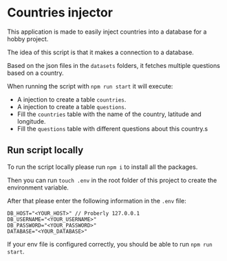 # Countries injector

This application is made to easily inject countries into a database for a hobby project.

The idea of this script is that it makes a connection to a database.

Based on the json files in the `datasets` folders, it fetches multiple questions based on a country.

When running the script with `npm run start` it will execute:

- A injection to create a table `countries`.
- A injection to create a table `questions`.
- Fill the `countries` table with the name of the country, latitude and longitude.
- Fill the `questions` table with different questions about this country.s

## Run script locally

To run the script locally please run `npm i` to install all the packages.

Then you can run `touch .env` in the root folder of this project to create the environment variable.

After that please enter the following information in the `.env` file:

```
DB_HOST="<YOUR_HOST>" // Proberly 127.0.0.1
DB_USERNAME="<YOUR_USERNAME>"
DB_PASSWORD="<YOUR_PASSWORD>"
DATABASE="<YOUR_DATABASE>"
```

If your env file is configured correctly, you should be able to run `npm run start`.

